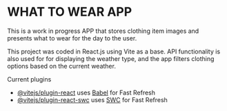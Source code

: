 # WHAT TO WEAR APP

This is a work in progress APP that stores clothing item images and presents what to wear for the day to the user.

This project was coded in React.js using Vite as a base. API functionality is also used for for displaying the weather type, and the app filters clothing options based on the current weather.

Current plugins

- [@vitejs/plugin-react](https://github.com/vitejs/vite-plugin-react/blob/main/packages/plugin-react/README.md) uses [Babel](https://babeljs.io/) for Fast Refresh
- [@vitejs/plugin-react-swc](https://github.com/vitejs/vite-plugin-react-swc) uses [SWC](https://swc.rs/) for Fast Refresh
